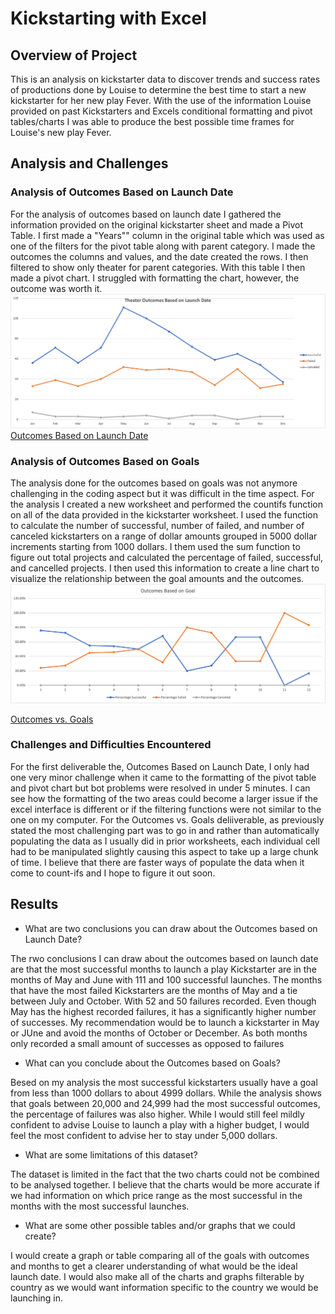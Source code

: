 # Kickstarting with Excel

## Overview of Project

This is an analysis on kickstarter data to discover trends and success rates of productions done by Louise to determine the best time to start a new kickstarter for her new play Fever. With the use of the information Louise provided on past Kickstarters and Excels conditional formatting and pivot tables/charts I was able to produce the best possible time frames for Louise's new play Fever. 

## Analysis and Challenges

### Analysis of Outcomes Based on Launch Date

For the analysis of outcomes based on launch date I gathered the information provided on the original kickstarter sheet and made a Pivot Table. I first made a "Years"" column in the original table which was used as one of the filters for the pivot table along with parent category. I made the outcomes the columns and values, and the date created the rows. I then filtered to show only theater for parent categories. With this table I then made a pivot chart. I struggled with formatting the chart, however, the outcome was worth it. 
![chart](https://github.com/tsmtruong/kickstarter-analysis/blob/main/Resources/Theater_Outcomes_vs_Launch.png)
[Outcomes Based on Launch Date](https://github.com/tsmtruong/kickstarter-analysis/blob/main/Kickstarter_Challenge.xlsx)


### Analysis of Outcomes Based on Goals

The analysis done for the outcomes based on goals was not anymore challenging in the coding aspect but it was difficult in the time aspect. For the analysis I created a new worksheet and performed the countifs function on all of the data provided in the kickstarter worksheet. I used the function to calculate the number of successful, number of failed, and number of canceled kickstarters on a range of dollar amounts grouped in 5000 dollar increments starting from 1000 dollars. I them used the sum function to figure out total projects and calculated the percentage of failed, successful, and cancelled projects. I then used this information to create a line chart to visualize the relationship between the goal amounts and the outcomes. 
![outcomes_vs_goals](https://github.com/tsmtruong/kickstarter-analysis/blob/main/Resources/Outcomes_vs_Goals.png)

[Outcomes vs. Goals](https://github.com/tsmtruong/kickstarter-analysis/blob/main/Kickstarter_Challenge.xlsx)

### Challenges and Difficulties Encountered

For the first deliverable the, Outcomes Based on Launch Date, I only had one very minor challenge when it came to the formatting of the pivot table and pivot chart but bot problems were resolved in under 5 minutes. I can see how the formatting of the two areas could become a larger issue if the excel interface is different or if the filtering functions were not similar to the one on my computer. For the Outcomes vs. Goals deliiverable, as previously stated the most challenging part was to go in and rather than automatically populating the data as I usually did in prior worksheets, each individual cell had to be manipulated slightly causing this aspect to take up a large chunk of time. I believe that there are faster ways of populate the data when it come to count-ifs and I hope to figure it out soon.

## Results

- What are two conclusions you can draw about the Outcomes based on Launch Date?

The rwo conclusions I can draw about the outcomes based on launch date are that the most successful months to launch a play Kickstarter are in the months of May and June with 111 and 100 successful launches. The months that have the most failed Kickstarters are the months of May and a tie between July and October. With 52 and 50 failures recorded. Even though May has the highest recorded failures, it has a significantly higher number of successes. My recommendation would be to launch a kickstarter in May or JUne and avoid the months of October or December. As both months only recorded a small amount of successes as opposed to failures

- What can you conclude about the Outcomes based on Goals?

Besed on my analysis the most successful kickstarters usually have a goal from less than 1000 dollars to about 4999 dollars. While the analysis shows that goals between 20,000 and 24,999 had the most successful outcomes, the percentage of failures was also higher. While I would still feel mildly confident to advise Louise to launch a play with a higher budget, I would feel the most confident to advise her to stay under 5,000 dollars. 

- What are some limitations of this dataset?

The dataset is limited in the fact that the two charts could not be combined to be analysed together. I believe that the charts would be more accurate if we had information on which price range as the most successful in the months with the most successful launches.

- What are some other possible tables and/or graphs that we could create?

I would create a graph or table comparing all of the goals with outcomes and months to get a clearer understanding of what would be the ideal launch date. I would also make all of the charts and graphs filterable by country as we would want information specific to the country we would be launching in. 

